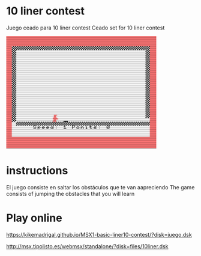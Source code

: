 # 10 liner contest

Juego ceado para 10 liner contest
Ceado set for 10 liner contest

<img src=assets/1.PNG width=400 />

# instructions

El juego consiste en saltar los obstáculos que te van aapreciendo
The game consists of jumping the obstacles that you will learn

# Play online

https://kikemadrigal.github.io/MSX1-basic-liner10-contest/?disk=juego.dsk

http://msx.tipolisto.es/webmsx/standalone/?disk=files/10liner.dsk